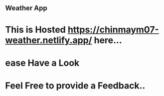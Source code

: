 ## Weather App
# This is Hosted https://chinmaym07-weather.netlify.app/ here...
# ease Have a Look
# Feel Free to provide a Feedback..
